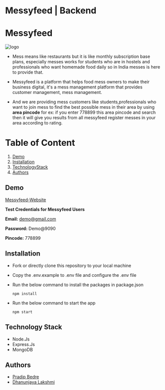 # Messyfeed | Backend

# Messyfeed
![logo](https://user-images.githubusercontent.com/60803643/214928528-2ee1976d-5bdd-4da4-8b7f-b71a9ada4949.png)

- Mess means like restaurants but it is like monthly subscription base plans, especially messes works for students who are in hostels and professionals   who want homemade food daily so in India messes is here to provide that.

- Messyfeed is a platform that helps food mess owners to make their business digital, it's a mess management platform that provides                       customer management, mess management.

- And we are providing mess customers like students,professionals who want to join mess to find the best possible mess in their area by using **area       pincode** for ex: if you enter   778899 this area pincode and search then it will give you results from all messyfeed register messes in your area 
  according to rating.



# Table of Content
1. [Demo](#Demo)
2. [Installation](#Installation)
3. [TechnologyStack](#Technology)
4. [Authors](#Authors)

## Demo
[Messyfeed-Website](https://messyfeed.netlify.app/)

**Test Credentials for Messyfeed Users**

**Email:** demo@gmail.com

**Password:** Demo@9090

**Pincode:** 778899

## Installation

- Fork or directly clone this repository to your local machine
- Copy the .env.example to .env file and configure the .env file
- Run the below command to install the packages in package.json

  `npm install`

- Run the below command to start the app

  `npm start`

## Technology Stack
 
 - Node.Js
 - Express.Js
 - MongoDB
 


## Authors
- [Pradip Bedre](https://github.com/pradipbedre)
- [Dhanunjaya Lakshmi](https://github.com/dhanunjayalakshmi)
